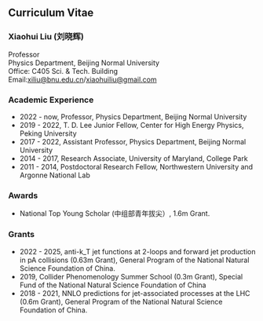 ## Curriculum Vitae

### Xiaohui Liu (刘晓辉)
Professor \
Physics Department, Beijing Normal University \
Office: C405 Sci. & Tech. Building \
Email:xiliu@bnu.edu.cn/xiaohuiliu@gmail.com 

### Academic Experience 
- 2022 - now, Professor, Physics Department, Beijing Normal University
- 2019 - 2022, T. D. Lee Junior Fellow, Center for High Energy Physics, Peking University
- 2017 - 2022, Assistant Professor, Physics Department, Beijing Normal University
- 2014 - 2017, Research Associate, University of Maryland, College Park
- 2011 - 2014, Postdoctoral Research Fellow, Northwestern University and Argonne National Lab

### Awards 
- National Top Young Scholar (中组部青年拔尖）, 1.6m Grant.

### Grants 
- 2022 - 2025, anti-k_T jet functions at 2-loops and forward jet production in pA collisions (0.63m Grant), General Program of the National Natural Science Foundation of China. 
- 2019, Collider Phenomenology Summer School (0.3m Grant), Special Fund of the National Natural Science Foundation of China 
- 2018 - 2021, NNLO predictions for jet-associated processes at the LHC (0.6m Grant), General Program of the National Natural Science Foundation of China. 
